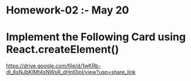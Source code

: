 # Homework-02  :- May 20

# Implement the Following Card using React.createElement()
https://drive.google.com/file/d/1wKRb-dI_8sNJbKlMt4sNWsR_dHnl0ipI/view?usp=share_link